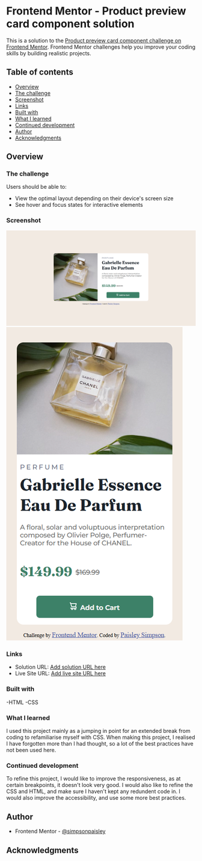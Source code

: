 # Frontend Mentor - Product preview card component solution

This is a solution to the [Product preview card component challenge on Frontend Mentor](https://www.frontendmentor.io/challenges/product-preview-card-component-GO7UmttRfa). Frontend Mentor challenges help you improve your coding skills by building realistic projects.

## Table of contents

- [Overview](#overview)
- [The challenge](#the-challenge)
- [Screenshot](#screenshot)
- [Links](#links)
- [Built with](#built-with)
- [What I learned](#what-i-learned)
- [Continued development](#continued-development)
- [Author](#author)
- [Acknowledgments](#acknowledgments)

## Overview

### The challenge

Users should be able to:

- View the optimal layout depending on their device's screen size
- See hover and focus states for interactive elements

### Screenshot

![Desktop Screenshot](./images/screenshot-desktop.png)
![Mobile Screenshot](./images/screenshot-mobile.png)

### Links

- Solution URL: [Add solution URL here](https://your-solution-url.com)
- Live Site URL: [Add live site URL here](https://your-live-site-url.com)

### Built with

-HTML
-CSS

### What I learned

I used this project mainly as a jumping in point for an extended break from coding to refamiliarise myself with CSS. When making this project, I realised I have forgotten more than I had thought, so a lot of the best practices have not been used here.

### Continued development

To refine this project, I would like to improve the responsiveness, as at certain breakpoints, it doesn't look very good. I would also like to refine the CSS and HTML, and make sure I haven't kept any redundent code in. I would also improve the accessibility, and use some more best practices.

## Author

- Frontend Mentor - [@simpsonpaisley](https://www.frontendmentor.io/profile/simpsonpaisley)

## Acknowledgments
